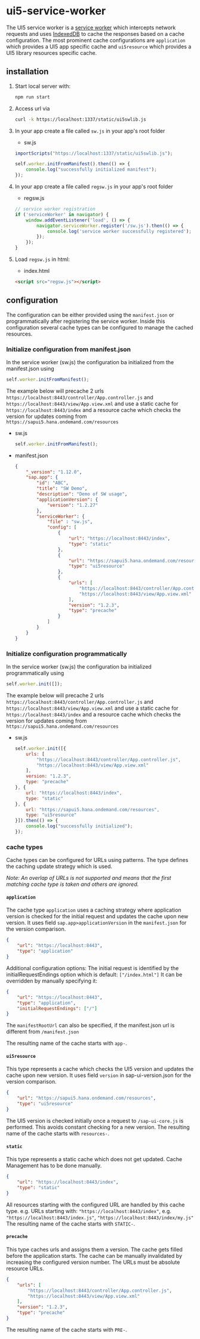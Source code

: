 # ui5-service-worker
The UI5 service worker is a [service worker](https://developer.mozilla.org/en-US/docs/Web/API/Service_Worker_API) which intercepts network requests and uses [IndexedDB](https://developer.mozilla.org/en-US/docs/Web/API/IndexedDB_API) to cache the responses based on a cache configuration.
The most prominent cache configurations are `application` which provides a UI5 app specific cache and `ui5resource` which provides a UI5 library resources specific cache.

## installation

1. Start local server with:
    ```bash
    npm run start
    ```

1. Access url via
    ```bash
    curl -k https://localhost:1337/static/ui5swlib.js
    ```

1. In your app create a file called `sw.js` in your app's root folder
    - sw.js
    ```javascript
    importScripts("https://localhost:1337/static/ui5swlib.js");
    
    self.worker.initFromManifest().then(() => {
        console.log("successfully initialized manifest");
    });
    ```
1. In your app create a file called `regsw.js` in your app's root folder
    - regsw.js
    ```javascript
    // service worker registration
    if ('serviceWorker' in navigator) {
        window.addEventListener('load', () => {
            navigator.serviceWorker.register('/sw.js').then(() => {
                console.log('service worker successfully registered');
            });
        });
    }
    ```
1. Load `regsw.js` in html:
    - index.html
    ```html
    <script src="regsw.js"></script>
    ```

## configuration

The configuration can be either provided using the `manifest.json` or programmatically after registering the service worker.
Inside this configuration several cache types can be configured to manage the cached resources.

### Initialize configuration from manifest.json

In the service worker (sw.js) the configuration ba initialized from the manifest.json using
```js
self.worker.initFromManifest();
```

The example below will precache 2 urls `https://localhost:8443/controller/App.controller.js` and `https://localhost:8443/view/App.view.xml`
and use a static cache for `https://localhost:8443/index`
and a resource cache which checks the version for updates coming from `https://sapui5.hana.ondemand.com/resources`

- sw.js
    ```js
    self.worker.initFromManifest();
    ```

- manifest.json
    ```json
    {
        "_version": "1.12.0",
        "sap.app": {
            "id": "ABC",
            "title": "SW Demo",
            "description": "Demo of SW usage",
            "applicationVersion": {
                "version": "1.2.27"
            },
            "serviceWorker": {
                "file" : "sw.js",
                "config": [
                    {
                        "url": "https://localhost:8443/index",
                        "type": "static"
                    },
                    {
                        "url": "https://sapui5.hana.ondemand.com/resources",
                        "type": "ui5resource"
                    },
                    {
                        "urls": [
                            "https://localhost:8443/controller/App.controller.js",
                            "https://localhost:8443/view/App.view.xml"
                        ],
                        "version": "1.2.3",
                        "type": "precache"
                    }
                ]
            }
        }
    }
    ```


### Initialize configuration programmatically

In the service worker (sw.js) the configuration ba initialized programmatically using
```js
self.worker.init([]);
```

The example below will precache 2 urls `https://localhost:8443/controller/App.controller.js` and `https://localhost:8443/view/App.view.xml`
and use a static cache for `https://localhost:8443/index`
and a resource cache which checks the version for updates coming from `https://sapui5.hana.ondemand.com/resources`

- sw.js
    ```javascript
    self.worker.init([{
        urls: [
            "https://localhost:8443/controller/App.controller.js",
            "https://localhost:8443/view/App.view.xml"
        ],
        version: "1.2.3",
        type: "precache"
    }, {
        url: "https://localhost:8443/index",
        type: "static"
    }, {
        url: "https://sapui5.hana.ondemand.com/resources",
        type: "ui5resource"
    }]).then(() => {
        console.log("successfully initialized");
    });
    ```

### cache types
Cache types can be configured for URLs using patterns.
The type defines the caching update strategy which is used.

_Note: An overlap of URLs is not supported and means that the first matching cache type is taken and others are ignored._


#### `application`
The cache type `application` uses a caching strategy where application version is checked for the initial request and updates the cache upon new version.
It uses field `sap.app>applicationVersion` in the `manifest.json` for the version comparison.

```json
{
    "url": "https://localhost:8443",
    "type": "application"
}
```

Additional configuration options:
The initial request is identified by the initialRequestEndings option which is default: `["/index.html"]`
It can be overridden by manually specifying it:

```json
{
    "url": "https://localhost:8443",
    "type": "application",
    "initialRequestEndings": ["/"]
}
```

The `manifestRootUrl` can also be specified, if the manifest.json url is different from `/manifest.json`

The resulting name of the cache starts with `app-`.

#### `ui5resource`
This type represents a cache which checks the UI5 version and updates the cache upon new version.
It uses field `version` in sap-ui-version.json for the version comparison.

```json
{
    "url": "https://sapui5.hana.ondemand.com/resources",
    "type": "ui5resource"
}
```
The UI5 version is checked initially once a request to `/sap-ui-core.js` is performed.
This avoids constant checking for a new version.
The resulting name of the cache starts with `resources-`.


#### `static`
This type represents a static cache which does not get updated. Cache Management has to be done manually.

```json
{
    "url": "https://localhost:8443/index",
    "type": "static"
}
```
All resources starting with the configured URL are handled by this cache type.
e.g. URLs starting with: `"https://localhost:8443/index"`, e.g. `"https://localhost:8443/index.js"`, `"https://localhost:8443/index/my.js"`
The resulting name of the cache starts with `STATIC-`.

#### `precache`
This type caches urls and assigns them a version. The cache gets filled before the application starts.
The cache can be manually invalidated by increasing the configured version number.
The URLs must be absolute resource URLs.

```json
{
    "urls": [
        "https://localhost:8443/controller/App.controller.js",
        "https://localhost:8443/view/App.view.xml"
    ],
    "version": "1.2.3",
    "type": "precache"
}
```

The resulting name of the cache starts with `PRE-`.
